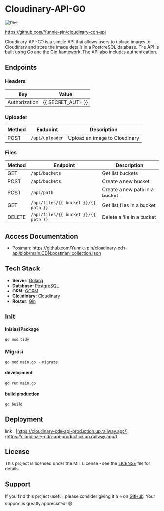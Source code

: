 # Cloudinary-API-GO

<img alt="Pict" src="https://i.imgur.com/WWuSUQb.png" align="center"/>

https://github.com/Yunnie-pin/cloudinary-cdn-api

Cloudinary-API-GO is a simple API that allows users to upload images to Cloudinary and store the image details in a PostgreSQL database. The API is built using Go and the Gin framework. The API also includes authentication.

## Endpoints
### Headers

| Key           | Value              |
| ------------- | ------------------ |
| Authorization | {{ SECRET_AUTH }}  |

### Uploader

| Method | Endpoint                   | Description                       |
| ------ | -------------------------- | --------------------------------- |
| POST   | `/api/uploader`            | Upload an image to Cloudinary     |


### Files

| Method | Endpoint                             | Description                   |
| ------ | ------------------------------------ | ----------------------------- |
| GET    | `/api/buckets`                       | Get list buckets              |
| POST   | `/api/buckets`                       | Create a new bucket           |
| POST   | `/api/path`                          | Create a new path in a bucket |
| GET    | `/api/files/{{ bucket }}/{{ path }}` | Get list files in a bucket    |
| DELETE | `/api/files/{{ bucket }}/{{ path }}` | Delete a file in a bucket     |


## Access Documentation

- Postman: https://github.com/Yunnie-pin/cloudinary-cdn-api/blob/main/CDN.postman_collection.json

## Tech Stack

- **Server:** [Golang](https://golang.org/)
- **Database:** [PostgreSQL](https://www.postgresql.org/)
- **ORM:** [GORM](https://gorm.io/)
- **Cloudinary:** [Cloudinary](https://cloudinary.com/)
- **Router:** [Gin](https://gin-gonic.com/docs/)


## Init

#### Inisiasi Package

```
go mod tidy
```

### Migrasi

```
go mod main.go --migrate
```

#### development

```
go run main.go
```

#### build production

```
go build
```

## Deployment

link : [https://cloudinary-cdn-api-production.up.railway.app/](https://cloudinary-cdn-api-production.up.railway.app/)

## License

This project is licensed under the MIT License - see the [LICENSE](LICENSE) file for details.

## Support

If you find this project useful, please consider giving it a ⭐️ on [GitHub](https://github.com/Yunnie-pin/cloudinary-cdn-api). Your support is greatly appreciated! 😄


